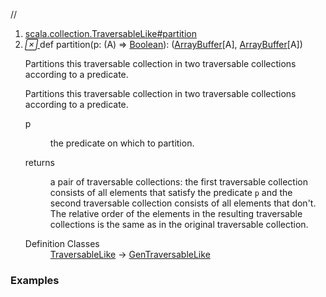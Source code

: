 //
<ol>
<li><a href="https://www.scala-lang.org/api/2.12.3/scala/collection/mutable/ArrayBuffer.html#partition(p:A=>Boolean):(Repr,Repr)">scala.collection.TraversableLike#partition</a></li>
<li name="scala.collection.TraversableLike#partition" visbl="pub" class="indented0 " data-isabs="false" fullcomment="yes" group="Ungrouped"> <a id="partition(p:A=>Boolean):(Repr,Repr)"></a><a id="partition((A)⇒Boolean):(ArrayBuffer[A],ArrayBuffer[A])"></a> <span class="permalink"> <a href="../../../scala/collection/mutable/ArrayBuffer.html#partition(p:A=>Boolean):(Repr,Repr)" title="Permalink"> <i class="material-icons"></i> </a> </span> <span class="modifier_kind"> <span class="modifier"></span> <span class="kind">def</span> </span> <span class="symbol"> <span class="name">partition</span><span class="params">(<span name="p">p: (<span class="extype" name="scala.collection.mutable.ArrayBuffer.A">A</span>) ⇒ <a href="../../Boolean.html" class="extype" name="scala.Boolean">Boolean</a></span>)</span><span class="result">: (<a href="" class="extype" name="scala.collection.mutable.ArrayBuffer">ArrayBuffer</a>[<span class="extype" name="scala.collection.mutable.ArrayBuffer.A">A</span>], <a href="" class="extype" name="scala.collection.mutable.ArrayBuffer">ArrayBuffer</a>[<span class="extype" name="scala.collection.mutable.ArrayBuffer.A">A</span>])</span> </span> <p class="shortcomment cmt">Partitions this traversable collection in two traversable collections according to a predicate.</p>
 <div class="fullcomment">
  <div class="comment cmt">
   <p>Partitions this traversable collection in two traversable collections according to a predicate. </p>
  </div>
  <dl class="paramcmts block">
   <dt class="param">
    p
   </dt>
   <dd class="cmt">
    <p>the predicate on which to partition.</p>
   </dd>
   <dt>
    returns
   </dt>
   <dd class="cmt">
    <p>a pair of traversable collections: the first traversable collection consists of all elements that satisfy the predicate <code>p</code> and the second traversable collection consists of all elements that don't. The relative order of the elements in the resulting traversable collections is the same as in the original traversable collection.</p>
   </dd>
  </dl>
  <dl class="attributes block"> 
   <dt>
    Definition Classes
   </dt>
   <dd>
    <a href="../TraversableLike.html" class="extype" name="scala.collection.TraversableLike">TraversableLike</a> → 
    <a href="../GenTraversableLike.html" class="extype" name="scala.collection.GenTraversableLike">GenTraversableLike</a>
   </dd>
  </dl>
 </div> </li>
        </ol>


### Examples



